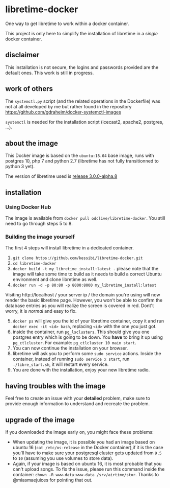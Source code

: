 # libretime-docker

One way to get libretime to work within a docker container.

This project is only here to simplify the installation of libretime in a
*single* docker container.

## disclaimer

This installation is not secure, the logins and passwords provided are the
default ones. This work is still in progress.

## work of others

The `systemctl.py` script (and the related operations in the Dockerfile) was not
at all developed by me but rather found in the repository
https://github.com/gdraheim/docker-systemctl-images

`systemctl` is needed for the installation script (icecast2, apache2, postgres,
...).

## about the image

This Docker image is based on the `ubuntu:18.04` base image, runs with postgres
10, php 7 and python 2.7 (libretime has not fully transitionned to python 3
yet).

The version of libretime used is [release 3.0.0-alpha.8](https://github.com/LibreTime/libretime/releases/tag/3.0.0-alpha.8)

## installation

### Using Docker Hub

The image is available from `docker pull odclive/libretime-docker`.
You still need to go through steps 5 to 8.

### Building the image yourself

The first 4 steps will install libretime in a dedicated container.

1. `git clone https://github.com/kessibi/libretime-docker.git`
2. `cd libretime-docker`
3. `docker build -t my_libretime_install:latest .` please note that the image
will take some time to build as it needs to build a correct Ubuntu environment
and clone libretime as well.
4. `docker run -d -p 80:80 -p 8000:8000 my_libretime_install:latest`

Visiting http://localhost / your server ip / the domain you're using will now
render the basic libretime page. However, you won't be able to confirm the
database entries as you will realize the screen is covered in red. Dont't worry,
it is *normal* and easy to fix.

5. `docker ps` will give you the id of your libretime container, copy it and run
`docker exec -it <id> bash`, replacing `<id>` with the one you just got.
6. inside the container, run `pg_lsclusters`. This should give you one postgres
entry which is going to be down. You __have__ to bring it up using
`pg_ctlcluster`. For example: `pg_ctlcluster 10 main start`.
7. You can now continue the installation on your browser.
8. libretime will ask you to perform some `sudo service` actions. Inside the
container, instead of running `sudo service x start`, run `./libre_start.sh`, it
will restart every service.
9. You are done with the installation, enjoy your new libretime radio.

## having troubles with the image

Feel free to create an issue with your __detailed__ problem, make sure to
provide enough information to understand and recreate the problem.

## upgrade of the image

If you downloaded the image early on, you might face these problems:

  - When updating the image, it is possible you had an image based on ubuntu 16
  (`cat /etc/os-release` in the Docker container),if it is the case you'll have
  to make sure your postgresql cluster gets updated from `9.5` to `10` (assuming
  you use volumes to store data).
  - Again, if your image is based on ubuntu 16, it is most probable that you
  can't upload songs. To fix the issue, please run this command inside the
  container: `chown -R www-data:www-data /srv/airtime/stor`.
  Thanks to @miasmaejuices for pointing that out.
